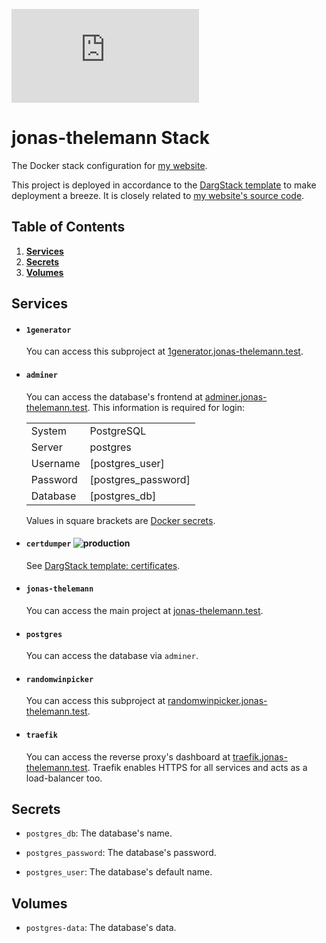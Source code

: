 <!-- TODO: uptime for individual services -->
[![Website Uptime Monitoring](https://app.statuscake.com/button/index.php?Track=BkiZnQ1xpj&Days=1000&Design=2)](https://www.statuscake.com)

# jonas-thelemann Stack

The Docker stack configuration for [my website](https://jonas-thelemann.de/).

This project is deployed in accordance to the [DargStack template](https://github.com/Dargmuesli/dargstack-template/) to make deployment a breeze. It is closely related to [my website's source code](https://github.com/dargmuesli/jonas-thelemann/).

## Table of Contents
1. **[Services](#services)**
1. **[Secrets](#secrets)**
1. **[Volumes](#volumes)**

<a name="services"></a>

## Services

- #### `1generator`

  You can access this subproject at [1generator.jonas-thelemann.test](https://1generator.jonas-thelemann.test/).

- #### `adminer`

  You can access the database's frontend at [adminer.jonas-thelemann.test](https://adminer.jonas-thelemann.test/).
  This information is required for login:

  |          |                     |
  | -------- | ------------------- |
  | System   | PostgreSQL          |
  | Server   | postgres            |
  | Username | [postgres_user]     |
  | Password | [postgres_password] |
  | Database | [postgres_db]       |

  Values in square brackets are [Docker secrets](https://docs.docker.com/engine/swarm/secrets/).

- #### `certdumper` ![production](https://img.shields.io/badge/-production-informational.svg?style=flat-square)

  See [DargStack template: certificates](https://github.com/Dargmuesli/dargstack-template/#certificates).

- #### `jonas-thelemann`

  You can access the main project at [jonas-thelemann.test](https://jonas-thelemann.test/).

- #### `postgres`

  You can access the database via `adminer`.

- #### `randomwinpicker`

  You can access this subproject at [randomwinpicker.jonas-thelemann.test](https://randomwinpicker.jonas-thelemann.test/).

- #### `traefik`

  You can access the reverse proxy's dashboard at [traefik.jonas-thelemann.test](https://traefik.jonas-thelemann.test/).
  Traefik enables HTTPS for all services and acts as a load-balancer too.

<a name="secrets"></a>

## Secrets

- `postgres_db`:
  The database's name.

- `postgres_password`:
  The database's password.

- `postgres_user`:
  The database's default name.

<a name="volumes"></a>

## Volumes

- `postgres-data`:
  The database's data.
